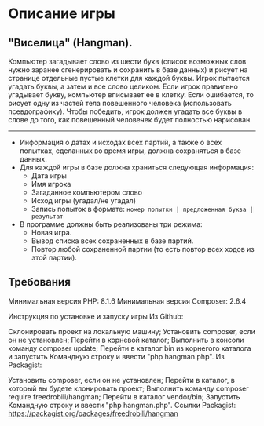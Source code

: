 # Описание игры
## "Виселица" (Hangman). 
Компьютер загадывает слово из шести букв (список возможных слов нужно заранее сгенерировать и сохранить в базе данных) и рисует на странице отдельные пустые клетки для каждой буквы. Игрок пытается угадать буквы, а затем и все слово целиком.
Если игрок правильно угадывает букву, компьютер вписывает ее в клетку. Если ошибается, то рисует одну из частей тела повешенного человека (использовать псевдографику). Чтобы победить, игрок должен угадать все буквы в слове до того, как повешенный человечек будет полностью нарисован.

* * *

* Информация о датах и исходах всех партий, а также о всех попытках, сделанных во время игры, должна сохраняться в базе данных.
* Для каждой игры в базе должна храниться следующая информация:
    * Дата игры
    * Имя игрока
    * Загаданное компьютером слово
    * Исход игры (угадал/не угадал)
    * Запись попыток в формате: 
      `номер попытки | предложенная буква | результат`
* В программе должны быть реализованы три режима:
    * Новая игра.
    * Вывод списка всех сохраненных в базе партий.
    * Повтор любой сохраненной партии (то есть повтор всех ходов из этой партии).


## Требования
Минимальная версия PHP: 8.1.6
Минимальная версия Composer: 2.6.4

Инструкция по установке и запуску игры
Из Github:

Склонировать проект на локальную машину;
Установить composer, если он не установлен;
Перейти в корневой каталог;
Выполнить в консоли команду composer update;
Перейти в каталог bin из корнегого каталога и запустить Командную строку и ввести "php hangman.php".
Из Packagist:

Установить composer, если он не установлен;
Перейти в каталог, в который вы будете клонировать проект;
Выполнить команду composer require freedrobili/hangman;
Перейти в каталог vendor/bin;
Запустить Командную строку и ввести "php hangman.php".
Ссылки
Packagist: https://packagist.org/packages/freedrobili/hangman
